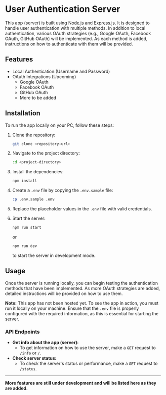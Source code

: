# User Authentication Server

This app (server) is built using [Node.js](https://nodejs.org/) and
[Express.js](http://expressjs.com/). It is designed to handle user authentication with multiple
methods. In addition to local authentication, various OAuth strategies (e.g., Google OAuth, Facebook
OAuth, GitHub OAuth) will be implemented. As each method is added, instructions on how to
authenticate with them will be provided.

## Features

- Local Authentication (Username and Password)
- OAuth Integrations (Upcoming)
  - Google OAuth
  - Facebook OAuth
  - GitHub OAuth
  - More to be added

## Installation

To run the app locally on your PC, follow these steps:

1. Clone the repository:

   ```bash
   git clone <repository-url>
   ```

2. Navigate to the project directory:

   ```bash
   cd <project-directory>
   ```

3. Install the dependencies:

   ```bash
   npm install
   ```

4. Create a `.env` file by copying the `.env.sample` file:

   ```bash
   cp .env.sample .env
   ```

5. Replace the placeholder values in the `.env` file with valid credentials.

6. Start the server:

   ```bash
   npm run start
   ```

   or

   ```bash
   npm run dev
   ```

   to start the server in development mode.

## Usage

Once the server is running locally, you can begin testing the authentication methods that have been
implemented. As more OAuth strategies are added, detailed instructions will be provided on how to
use them.

**Note:** This app has not been hosted yet. To see the app in action, you must run it locally on
your machine. Ensure that the `.env` file is properly configured with the required information, as
this is essential for starting the server.

### API Endpoints

- **Get info about the app (server):**
  - To get information on how to use the server, make a `GET` request to `/info` or `/`.
- **Check server status:**
  - To check the server's status or performance, make a `GET` request to `/status`.

---

**More features are still under development and will be listed here as they are added.**
